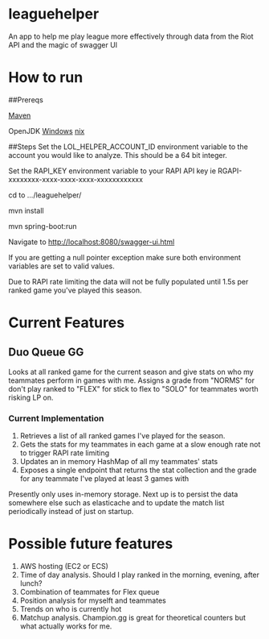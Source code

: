 # leaguehelper
An app to help me play league more effectively through data from the Riot API and the magic of swagger UI

# How to run
##Prereqs

[Maven](https://maven.apache.org/download.cgi)

OpenJDK
[Windows](https://developers.redhat.com/products/openjdk/overview/) [nix](http://openjdk.java.net/)

##Steps
Set the LOL_HELPER_ACCOUNT_ID environment variable to the account you would like to analyze. This should be a 64 bit 
integer.

Set the RAPI_KEY environment variable to your RAPI API key ie RGAPI-xxxxxxxx-xxxx-xxxx-xxxx-xxxxxxxxxxxx

cd to .../leaguehelper/

mvn install

mvn spring-boot:run

Navigate to [http://localhost:8080/swagger-ui.html](http://localhost:8080/swagger-ui.html)

If you are getting a null pointer exception make sure both environment variables are set to valid values.

Due to RAPI rate limiting the data will not be fully populated until 1.5s per ranked game you've played this season.

# Current Features

## Duo Queue GG
Looks at all ranked game for the current season and give stats on who my teammates perform in games with me. 
Assigns a grade from "NORMS" for don't play ranked to "FLEX" for stick to flex to "SOLO" for teammates worth risking LP 
on.

### Current Implementation
1. Retrieves a list of all ranked games I've played for the season.
2. Gets the stats for my teammates in each game at a slow enough rate not to trigger RAPI rate limiting
3. Updates an in memory HashMap of all my teammates' stats
4. Exposes a single endpoint that returns the stat collection and the grade for any teammate I've played at least 3 
games with

Presently only uses in-memory storage. Next up is to persist the data somewhere else such as elasticache and to update 
the match list periodically instead of just on startup.

# Possible future features
1. AWS hosting (EC2 or ECS) 
2. Time of day analysis. Should I play ranked in the morning, evening, after lunch?
3. Combination of teammates for Flex queue
4. Position analysis for myselft and teammates
5. Trends on who is currently hot
6. Matchup analysis. Champion.gg is great for theoretical counters but what actually works for me.